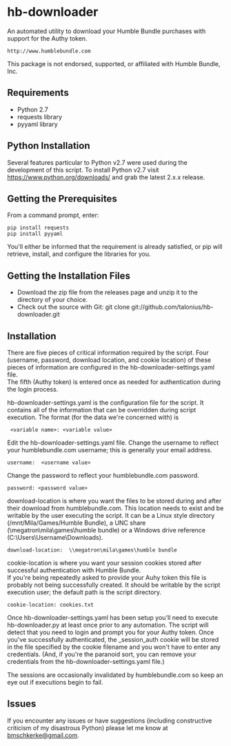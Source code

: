 # hb-downloader
An automated utility to download your Humble Bundle purchases with support for the Authy token.

    http://www.humblebundle.com

This package is not endorsed, supported, or affiliated with Humble Bundle, Inc.

## Requirements
* Python 2.7
* requests library
* pyyaml library

## Python Installation
Several features particular to Python v2.7 were used during the development of this script.  To install
Python v2.7 visit https://www.python.org/downloads/ and grab the latest 2.x.x release.

## Getting the Prerequisites
From a command prompt, enter:

    pip install requests
    pip install pyyaml

You'll either be informed that the requirement is already satisfied, or pip will retrieve, install,
and configure the libraries for you.

## Getting the Installation Files
* Download the zip file from the releases page and unzip it to the directory of your choice.
* Check out the source with Git:  git clone git://github.com/talonius/hb-downloader.git

## Installation
There are five pieces of critical information required by the script.  Four (username, password, download
location, and cookie location) of these pieces of information are configured in the hb-downloader-settings.yaml file.  
The fifth (Authy token) is entered once as needed for authentication during the login process.

hb-downloader-settings.yaml is the configuration file for the script.  It contains all of the information that
 can be overridden during script execution.  The format (for the data we're concerned with) is 
 
     <variable name>: <variable value>
     
Edit the hb-downloader-settings.yaml file.  Change the username to reflect your humblebundle.com username; this is
generally your email address.

    username:  <username value>
    
Change the password to reflect your humblebundle.com password.

    password: <password value>

download-location is where you want the files to be stored during and after their download from humblebundle.com.
This location needs to exist and be writable by the user executing the script.  It can be a Linux style directory
(/mnt/Mila/Games/Humble Bundle), a UNC share (\\megatron\mila\games\humble bundle) or a Windows drive
reference (C:\Users\Username\Downloads).

    download-location:  \\megatron\mila\games\humble bundle
    
cookie-location is where you want your session cookies stored after successful authentication with Humble Bundle.  
If you're being repeatedly asked to provide your Auhy token this file is probably not being successfully created.
It should be writable by the script execution user; the default path is the script directory.

    cookie-location: cookies.txt
    
Once hb-downloader-settings.yaml has been setup you'll need to execute hb-downloader.py at least once prior to
any automation.  The script will detect that you need to login and prompt you for your Authy token.  Once you've
successfully authenticated, the _session_auth cookie will be stored in the file specified by the cookie filename
and you won't have to enter any credentials.  (And, if you're the paranoid sort, you can remove your credentials
from the hb-downloader-settings.yaml file.)

The sessions are occasionally invalidated by humblebundle.com so keep an eye out if executions begin to fail.

## Issues
If you encounter any issues or have suggestions (including constructive criticism of my disastrous Python) please
let me know at bmschkerke@gmail.com.
